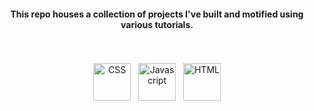 

<h4 align="center">This repo houses a collection of projects I've built and motified using various tutorials.</h4><br>

<p align="center">
<img src="https://freeiconshop.com/wp-content/uploads/edd/css-flat.png" alt="CSS" height="60" style="vertical-align:top; margin:4px">
<img src="https://freeiconshop.com/wp-content/uploads/edd/js-flat.png" alt="Javascript" height="60" style="vertical-align:top; margin:4px">
<img src="https://freeiconshop.com/wp-content/uploads/edd/html-flat.png" alt="HTML" height="60" style="vertical-align:top; margin:4px">
</p>
